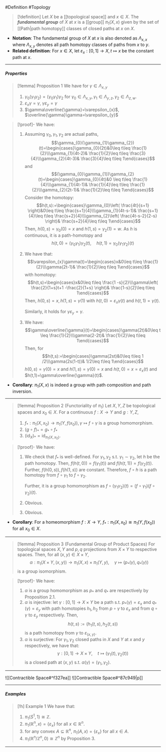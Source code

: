 #Definition #Topology 

> [!definition]
> Let $X$ be a [[topological space]] and $x\in X$. The ***fundamental group*** of $X$ at $x$ is a [[group]] $\pi_{1}(X,x)$ given by the set of [[Path|path homotopy]] classes of closed paths at $x$ on $X$.
- **Notation**: The fundamental group of $X$ at $x$ is also denoted as $\Lambda_{x,x}$ where $\Lambda_{x,y}$ denotes all path homotopy classes of paths from $x$ to $y$.
- **Related definition**: For $x\in X$, let $\varepsilon_{x}:[0,1]\to X, t\mapsto x$ be the constant path at $x$.
---
##### Properties
> [!lemma] Proposition 1
> We have for $\gamma\in \Lambda_{x,y}$
> 1. $\gamma_{0}(\gamma_{1}\gamma_{2})=(\gamma_{0}\gamma_{1})\gamma_{2}$ for $\gamma_{0}\in \Lambda_{x,y},\gamma_{1}\in \Lambda_{y,z},\gamma_{2}\in \Lambda_{z,w}$.
> 2. $\varepsilon_{x}\gamma=\gamma$, $\gamma \varepsilon_{y}=\gamma$
> 4. $\gamma\overline{\gamma}=\varepsilon_{x}$, $\overline{\gamma}\gamma=\varepsilon_{y}$

> [!proof]-
> We have: 
> 1. Assuming $\gamma_{0},\gamma_{1},\gamma_{2}$ are actual paths, $$\gamma_{0}(\gamma_{1}\gamma_{2})(t)=\begin{cases}\gamma_{0}(2t)&0\leq t\leq \frac{1}{2}\\\gamma_{1}(4t-2)& \frac{1}{2}\leq t\leq \frac{3}{4}\\\gamma_{2}(4t-3)& \frac{3}{4}\leq t\leq 1\end{cases}$$and $$(\gamma_{0}\gamma_{1})\gamma_{2}(t)=\begin{cases}\gamma_{0}(4t)&0 \leq t\leq \frac{1}{4}\\\gamma_{1}(4t-1)& \frac{1}{4}\leq t\leq \frac{1}{2}\\\gamma_{2}(2t-1)& \frac{1}{2}\leq t\leq 1\end{cases}$$Consider the homotopy: $$h(t,s):=\begin{cases}\gamma_{0}\left( \frac{4t}{s+1} \right)&0\leq t\leq \frac{s+1}{4}\\\gamma_{1}(4t-s-1)& \frac{s+1}{4}\leq t\leq \frac{s+2}{4}\\\gamma_{2}\left( \frac{4t-s-2}{2-s} \right)& \frac{s+2}{4}\leq t\leq 1\end{cases}$$Then, $h(0,s)=\gamma_{0}(0)=x$ and $h(1,s)=\gamma_{2}(1)=w$. As $h$ is continuous, it is a path-homotopy and $$h(t,0)=(\gamma_{0}\gamma_{1})\gamma_{2}(t), \quad h(t,1)=\gamma_{0}(\gamma_{1}\gamma_{2})(t)$$
> 2. We have that: $$\varepsilon_{x}\gamma(t)=\begin{cases}x&0\leq t\leq \frac{1}{2}\\\gamma(2t-1)& \frac{1}{2}\leq t\leq 1\end{cases}$$with homotopy: $$h(t,s)=\begin{cases}x&0\leq t\leq \frac{1 -s}{2}\\\gamma\left(  \frac{2}{1+s}t+1 -\frac{2}{1+s} \right)& \frac{1-s}{2}\leq t\leq 1\end{cases}$$Then, $h(0,s)=x, h(1,s)=\gamma(1)$ with $h(t,0)=\varepsilon_{x}\gamma(t)$ and $h(t,1)=\gamma(t)$.
>    
>    Similarly, it holds for $\gamma \varepsilon_{y}=\gamma$.
> 3. We have: $$\gamma\overline{\gamma}(t)=\begin{cases}\gamma(2t)&0\leq t \leq \frac{1}{2}\\\gamma(2-2t)& \frac{1}{2}\leq t\leq 1\end{cases}$$Then, for$$h(t,s):=\begin{cases}\gamma(2st)&0\leq t\leq 1 /2\\\gamma(2s(1-t))& 1/2\leq t\leq 1\end{cases}$$$h(0,s)=\gamma(0)=x$ and $h(1,s)=\gamma(0)=x$ and $h(t,0)=x=\varepsilon_{x}(t)$ and $h(t,1)=\gamma\overline{\gamma}(t)$. 

- **Corollary**: $\pi_{1}(X,x)$ is indeed a group with path composition and path inversion.
---
> [!lemma] Proposition 2 (Functoriality of $\pi_{1}$)
> Let $X,Y,Z$ be topological spaces and $x_{0}\in X$. For a continuous $f:X\to Y$ and $g:Y,Z$, 
> 1.  $f_{*}:\pi_{1}(X,x_{0})\to \pi_{1}(Y,f(x_{0})), \gamma\mapsto f\circ \gamma$ is a group homomorphism.
> 2. $(g\circ f)_{{*}}=g_{*}\circ f_{*}$
> 3. $(\text{id}_{X})_{*}=\text{id}_{\pi_{1}(X,x_{0})}$.

> [!proof]-
> We have:
> 1. We check that $f_{*}$ is well-defined. For $\gamma_{1},\gamma_{2}$ s.t. $\gamma_{1}\sim\gamma_{2}$, let $h$ be the path homotopy. Then, $f(h(t,0))=f(\gamma_{1}(t))$ and $f(h(t,1))=f(\gamma_{2}(t))$. Further, $f(h(0,s)),f(h(1,s))$ are constant. Therefore, $f\circ h$ is a path homotopy from $f\circ\gamma_{1}$ to $f\circ\gamma_{2}$. 
>    
>    Further, it is a group homomorphism as $f\circ(\gamma_{1}\gamma_{2})(t)=(f\circ\gamma_{1})(f\circ\gamma_{2})(t)$.
> 2. Obvious.
> 3. Obvious.
- **Corollary**: For a homeomorphism $f:X\to Y$, $f_{*}:\pi_{1}(X,x_{0})\cong \pi_{1}(Y,f(x_{0}))$ for all $x_{0}\in X$.
---
> [!lemma] Proposition 3 (Fundamental Group of Product Spaces)
> For topological spaces $X,Y$ and $p,q$ projections from $X\times Y$ to respective spaces. Then, for all $(x,y)\in X\times Y$,$$\alpha:\pi_{1}(X\times Y,(x,y))\to \pi_{1}(X,x)\times \pi_{1}(Y,y),\quad \gamma\mapsto (p_{*}(\gamma),q_{*}(\gamma))$$is a group isomorphism.

> [!proof]-
> We have:
> 1. $\alpha$ is a group homomorphism as $p_{*}$ and $q_{*}$ are respectively by Proposition 2.1.
> 2. $\alpha$ is injective: let $\gamma:[0,1]\to X\times Y$ be a path s.t. $p_{*}(\gamma)=\varepsilon_{x}$ and $q_{*}(\gamma)=\varepsilon_{y}$ with path homotopies $h_{1},h_{2}$ from $p\circ\gamma$ to $\varepsilon_{x}$ and from $q\circ\gamma$ to $\varepsilon_{y}$ respectively. Then, $$h(t,s):=(h_{1}(t,s),h_{2}(t,s))$$is a path homotopy from $\gamma$ to $\varepsilon_{(x,y)}$.
> 3. $\alpha$ is surjective: For $\gamma_{1},\gamma_{2}$ closed paths in $X$ and $Y$ at $x$ and $y$ respectively, we have that: $$\gamma:[0,1]\to X\times Y,\quad t\mapsto (\gamma_{1}(t),\gamma_{2}(t))$$is a closed path at $(x,y)$ s.t. $\alpha(\gamma)=(\gamma_{1},\gamma_{2})$.
---

![[Contractible Space#^f327ea]]
![[Contractible Space#^87c949|p]]

---
##### Examples
> [!h] Example 1
> We have that:
> 1. $\pi_{1}(S^1,1)\cong \mathbb{Z}$.
> 2. $\pi_{1}(\mathbb{R}^n,x)=\{ \varepsilon_{x} \}$ for all $x\in \mathbb{R}^n$.
> 3. for any convex $A\subseteq \mathbb{R}^n$, $\pi_{1}(A,x)=\{ \varepsilon_{x} \}$ for all $x\in A$.
> 4. $\pi_{1}(\mathbb{R}^n / \mathbb{Z}^n,0)\cong \mathbb{Z}^n$ by Proposition 3.
---
